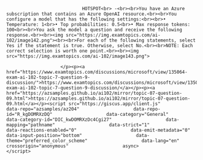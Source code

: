 <p class="card-text">
							
								HOTSPOT<br> -<br><br>You have an Azure subscription that contains an Azure OpenAI resource.<br><br>You configure a model that has the following settings:<br><br>•	Temperature: 1<br>•	Top probabilities: 0.5<br>•	Max response tokens: 100<br><br>You ask the model a question and receive the following response.<br><br><img src="https://img.examtopics.com/ai-102/image142.png"><br><br>For each of the following statements, select Yes if the statement is true. Otherwise, select No.<br><br>NOTE: Each correct selection is worth one point.<br><br><img src="https://img.examtopics.com/ai-102/image143.png">
							
						</p><p><a href="https://www.examtopics.com/discussions/microsoft/view/135064-exam-ai-102-topic-7-question-9-discussion/">https://www.examtopics.com/discussions/microsoft/view/135064-exam-ai-102-topic-7-question-9-discussion/</a></p><p><a href="https://azsamples.github.io/ai102/mirror/topic-07-question-09.html">https://azsamples.github.io/ai102/mirror/topic-07-question-09.html</a></p><script src="https://giscus.app/client.js"                    data-repo="azsamples/az204"                    data-repo-id="R_kgDOMRXzDQ"                    data-category="General"                    data-category-id="DIC_kwDOMRXzDc4Cgi27"                    data-mapping="pathname"                    data-strict="1"                    data-reactions-enabled="0"                    data-emit-metadata="0"                    data-input-position="bottom"                    data-theme="preferred_color_scheme"                    data-lang="en"                    crossorigin="anonymous"                    async>                    </script>
